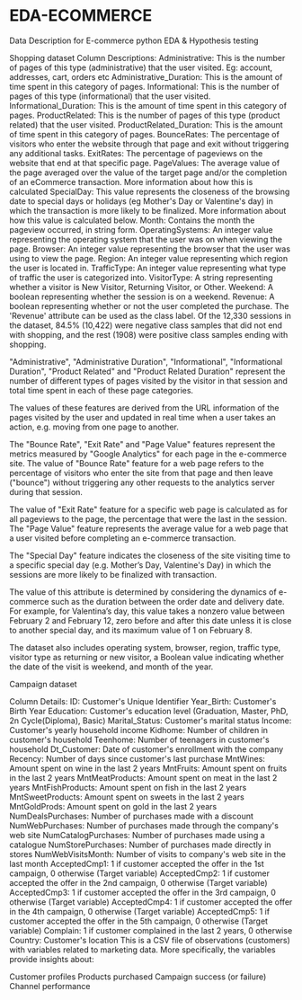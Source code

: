 # EDA-ECOMMERCE
Data Description for E-commerce python EDA & Hypothesis testing



Shopping dataset
Column Descriptions:
Administrative: This is the number of pages of this type (administrative) that the user visited. Eg: account, addresses, cart, orders etc
Administrative_Duration: This is the amount of time spent in this category of pages.
Informational: This is the number of pages of this type (informational) that the user visited.
Informational_Duration: This is the amount of time spent in this category of pages.
ProductRelated: This is the number of pages of this type (product related) that the user visited.
ProductRelated_Duration: This is the amount of time spent in this category of pages.
BounceRates: The percentage of visitors who enter the website through that page and exit without triggering any additional tasks.
ExitRates: The percentage of pageviews on the website that end at that specific page.
PageValues: The average value of the page averaged over the value of the target page and/or the completion of an eCommerce transaction.
More information about how this is calculated
SpecialDay: This value represents the closeness of the browsing date to special days or holidays (eg Mother's Day or Valentine's day) in which the transaction is more likely to be finalized. More information about how this value is calculated below.
Month: Contains the month the pageview occurred, in string form.
OperatingSystems: An integer value representing the operating system that the user was on when viewing the page.
Browser: An integer value representing the browser that the user was using to view the page.
Region: An integer value representing which region the user is located in.
TrafficType: An integer value representing what type of traffic the user is categorized into.
VisitorType: A string representing whether a visitor is New Visitor, Returning Visitor, or Other.
Weekend: A boolean representing whether the session is on a weekend.
Revenue: A boolean representing whether or not the user completed the purchase.
The 'Revenue' attribute can be used as the class label. Of the 12,330 sessions in the dataset, 84.5% (10,422) were negative class samples that did not end with shopping, and the rest (1908) were positive class samples ending with shopping.

"Administrative", "Administrative Duration", "Informational", "Informational Duration", "Product Related" and "Product Related Duration" represent the number of different types of pages visited by the visitor in that session and total time spent in each of these page categories.

The values of these features are derived from the URL information of the pages visited by the user and updated in real time when a user takes an action, e.g. moving from one page to another.

The "Bounce Rate", "Exit Rate" and "Page Value" features represent the metrics measured by "Google Analytics" for each page in the e-commerce site. The value of "Bounce Rate" feature for a web page refers to the percentage of visitors who enter the site from that page and then leave ("bounce") without triggering any other requests to the analytics server during that session.

The value of "Exit Rate" feature for a specific web page is calculated as for all pageviews to the page, the percentage that were the last in the session. The "Page Value" feature represents the average value for a web page that a user visited before completing an e-commerce transaction.

The "Special Day" feature indicates the closeness of the site visiting time to a specific special day (e.g. Mother’s Day, Valentine's Day) in which the sessions are more likely to be finalized with transaction.

The value of this attribute is determined by considering the dynamics of e-commerce such as the duration between the order date and delivery date. For example, for Valentina’s day, this value takes a nonzero value between February 2 and February 12, zero before and after this date unless it is close to another special day, and its maximum value of 1 on February 8.

The dataset also includes operating system, browser, region, traffic type, visitor type as returning or new visitor, a Boolean value indicating whether the date of the visit is weekend, and month of the year.




Campaign dataset

Column Details:
ID: Customer's Unique Identifier
Year_Birth: Customer's Birth Year
Education: Customer's education level (Graduation, Master, PhD, 2n Cycle(Diploma), Basic)
Marital_Status: Customer's marital status
Income: Customer's yearly household income
Kidhome: Number of children in customer's household
Teenhome: Number of teenagers in customer's household
Dt_Customer: Date of customer's enrollment with the company
Recency: Number of days since customer's last purchase
MntWines: Amount spent on wine in the last 2 years
MntFruits: Amount spent on fruits in the last 2 years
MntMeatProducts: Amount spent on meat in the last 2 years
MntFishProducts: Amount spent on fish in the last 2 years
MntSweetProducts: Amount spent on sweets in the last 2 years
MntGoldProds: Amount spent on gold in the last 2 years
NumDealsPurchases: Number of purchases made with a discount
NumWebPurchases: Number of purchases made through the company's web site
NumCatalogPurchases: Number of purchases made using a catalogue
NumStorePurchases: Number of purchases made directly in stores
NumWebVisitsMonth: Number of visits to company's web site in the last month
AcceptedCmp1: 1 if customer accepted the offer in the 1st campaign, 0 otherwise (Target variable)
AcceptedCmp2: 1 if customer accepted the offer in the 2nd campaign, 0 otherwise (Target variable)
AcceptedCmp3: 1 if customer accepted the offer in the 3rd campaign, 0 otherwise (Target variable)
AcceptedCmp4: 1 if customer accepted the offer in the 4th campaign, 0 otherwise (Target variable)
AcceptedCmp5: 1 if customer accepted the offer in the 5th campaign, 0 otherwise (Target variable)
Complain: 1 if customer complained in the last 2 years, 0 otherwise
Country: Customer's location
This is a CSV file of observations (customers) with variables related to marketing data. More specifically, the variables provide insights about:

Customer profiles
Products purchased
Campaign success (or failure)
Channel performance






